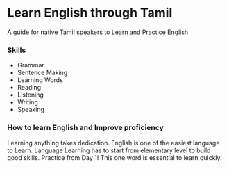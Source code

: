 # Learn English through Tamil
A guide for native Tamil speakers to Learn and Practice English

### Skills
- Grammar
- Sentence Making
- Learning Words
- Reading
- Listening
- Writing
- Speaking

### How to learn English and Improve proficiency
Learning anything takes dedication. English is one of the easiest language to Learn. Language Learning has to start from elementary level to build good skills. Practice from Day 1! This one word is essential to learn quickly.
